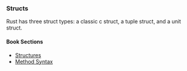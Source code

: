 ### Structs

Rust has three struct types: a classic c struct, a tuple struct, and a unit struct.

#### Book Sections

- [Structures](https://doc.rust-lang.org/book/ch05-01-defining-structs.html)
- [Method Syntax](https://doc.rust-lang.org/book/ch05-03-method-syntax.html)
